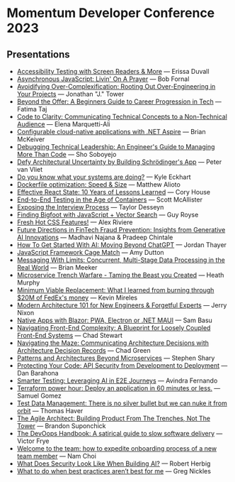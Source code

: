 # Momentum Developer Conference 2023

## Presentations

- [Accessibility Testing with Screen Readers & More](./duvall-accessibility-testing-with-screen-readers-more) &mdash; Erissa Duvall
- [Asynchronous JavaScript: Livin' On A Prayer](./fornal-asynchronous-java-script-livin-on-a-prayer) &mdash; Bob Fornal
- [Avoidifying Over-Complexification: Rooting Out Over-Engineering in Your Projects](./tower-avoidifying-over-complexification-rooting-out-over-engineering-in-your-projects) &mdash; Jonathan "J." Tower
- [Beyond the Offer: A Beginners Guide to Career Progression in Tech](./taj-beyond-the-offer-a-beginners-guide-to-career-progression-in-tech) &mdash; Fatima Taj
- [Code to Clarity: Communicating Technical Concepts to a Non-Technical Audience](./marquetti-ali-code-to-clarity-communicating-technical-concepts-to-a-non-technical-audience) &mdash; Elena Marquetti-Ali
- [Configurable cloud-native applications with .NET Aspire](./mc-keiver-configurable-cloud-native-applications-with-net-aspire) &mdash; Brian McKeiver
- [Debugging Technical Leadership: An Engineer's Guide to Managing More Than Code](./soboyejo-debugging-technical-leadership-an-engineers-guide-to-managing-more-than-code) &mdash; Sho Soboyejo
- [Defy Architectural Uncertainty by Building Schrödinger's App](./van-vliet-defy-architectural-uncertainty-by-building-schrodingers-app) &mdash; Peter van Vliet
- [Do you know what your systems are doing?](./eckhart-do-you-know-what-your-systems-are-doing) &mdash; Kyle Eckhart
- [Dockerfile optimization: Speed & Size](./alioto-dockerfile-optimization-speed-size) &mdash; Matthew Alioto
- [Effective React State: 10 Years of Lessons Learned](./house-effective-react-state-10-years-of-lessons-learned) &mdash; Cory House
- [End-to-End Testing in the Age of Containers](./mc-allister-end-to-end-testing-in-the-age-of-containers) &mdash; Scott McAllister
- [Exposing the Interview Process](./desseyn-exposing-the-interview-process) &mdash; Taylor Desseyn
- [Finding Bigfoot with JavaScript + Vector Search](./royse-finding-bigfoot-with-java-script-vector-search) &mdash; Guy Royse
- [Fresh Hot CSS Features!](./riviere-fresh-hot-css-features) &mdash; Alex Riviere
- [Future Directions in FinTech Fraud Prevention: Insights from Generative AI Innovations](./najana-chintale-future-directions-in-fin-tech-fraud-prevention-insights-from-generative-ai-innovations) &mdash; Madhavi Najana & Pradeep Chintale
- [How To Get Started With AI: Moving Beyond ChatGPT](./thayer-how-to-get-started-with-ai-moving-beyond-chat-gpt) &mdash; Jordan Thayer
- [JavaScript Framework Cage Match](./dutton-java-script-framework-cage-match) &mdash; Amy Dutton
- [Messaging With Limits: Concurrent, Multi-Stage Data Processing in the Real World](./meeker-messaging-with-limits-concurrent-multi-stage-data-processing-in-the-real-world) &mdash; Brian Meeker
- [Microservice Trench Warfare - Taming the Beast you Created](./murphy-microservice-trench-warfare-taming-the-beast-you-created) &mdash; Heath Murphy
- [Minimum Viable Replacement: What I learned from burning through $20M of FedEx's money](./mireles-minimum-viable-replacement-what-i-learned-from-burning-through-20-m-of-fed-exs-money) &mdash; Kevin Mireles
- [Modern Architecture 101 for New Engineers & Forgetful Experts](./nixon-modern-architecture-101-for-new-engineers-forgetful-experts) &mdash; Jerry Nixon
- [Native Apps with Blazor: PWA, Electron or .NET MAUI](./basu-native-apps-with-blazor-pwa-electron-or-net-maui) &mdash; Sam Basu
- [Navigating Front-End Complexity: A Blueprint for Loosely Coupled Front-End Systems](./stewart-navigating-front-end-complexity-a-blueprint-for-loosely-coupled-front-end-systems) &mdash; Chad Stewart
- [Navigating the Maze: Communicating Architecture Decisions with Architecture Decision Records](./green-navigating-the-maze-communicating-architecture-decisions-with-architecture-decision-records) &mdash; Chad Green
- [Patterns and Architectures Beyond Microservices](./shary-patterns-and-architectures-beyond-microservices) &mdash; Stephen Shary
- [Protecting Your Code: API Security from Development to Deployment](./barahona-protecting-your-code-api-security-from-development-to-deployment) &mdash; Dan Barahona
- [Smarter Testing: Leveraging AI in E2E Journeys](./fernando-smarter-testing-leveraging-ai-in-e-2-e-journeys) &mdash; Avindra Fernando
- [Terraform power hour: Deploy an application in 60 minutes or less.](./gomez-terraform-power-hour-deploy-an-application-in-60-minutes-or-less) &mdash; Samuel Gomez
- [Test Data Management: There is no silver bullet but we can nuke it from orbit](./haver-test-data-management-there-is-no-silver-bullet-but-we-can-nuke-it-from-orbit) &mdash; Thomas Haver
- [The Agile Architect: Building Product From The Trenches, Not The Tower](./suponchick-the-agile-architect-building-product-from-the-trenches-not-the-tower) &mdash; Brandon Suponchick
- [The DevOops Handbook: A satirical guide to slow software delivery](./frye-the-dev-oops-handbook-a-satirical-guide-to-slow-software-delivery) &mdash; Victor Frye
- [Welcome to the team: how to expedite onboarding process of a new team member](./choi-welcome-to-the-team-how-to-expedite-onboarding-process-of-a-new-team-member) &mdash; Nam Choi
- [What Does Security Look Like When Building AI?](./herbig-what-does-security-look-like-when-building-ai) &mdash; Robert Herbig
- [What to do when best practices aren’t best for me](./nickles-what-to-do-when-best-practices-arent-best-for-me) &mdash; Greg Nickles
